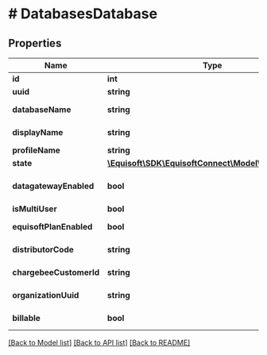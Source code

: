 # # DatabasesDatabase

## Properties

Name | Type | Description | Notes
------------ | ------------- | ------------- | -------------
**id** | **int** | Id |
**uuid** | **string** | Uuid |
**databaseName** | **string** | Database name |
**displayName** | **string** | Display name |
**profileName** | **string** | Profile name |
**state** | [**\Equisoft\SDK\EquisoftConnect\Model\DatabaseState**](DatabaseState.md) |  |
**datagatewayEnabled** | **bool** | Is Datagateway Enabled |
**isMultiUser** | **bool** | Is Multi User |
**equisoftPlanEnabled** | **bool** | Is Equisoft Plan Enabled | [optional]
**distributorCode** | **string** | Distributor Code | [optional]
**chargebeeCustomerId** | **string** | Chargebee Customer Id | [optional]
**organizationUuid** | **string** | Organization uuid | [optional]
**billable** | **bool** | Is Database Billable |

[[Back to Model list]](../../README.md#models) [[Back to API list]](../../README.md#endpoints) [[Back to README]](../../README.md)
